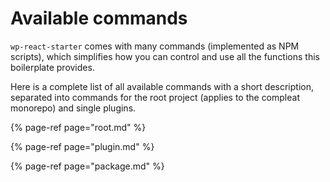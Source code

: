 # Available commands

`wp-react-starter` comes with many commands (implemented as NPM scripts), which simplifies how you can control and use all the functions this boilerplate provides.

Here is a complete list of all available commands with a short description, separated into commands for the root project (applies to the compleat monorepo) and single plugins.

{% page-ref page="root.md" %}

{% page-ref page="plugin.md" %}

{% page-ref page="package.md" %}
